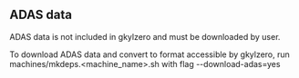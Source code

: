 ADAS data
---------

ADAS data is not included in gkylzero and must be downloaded by user.

To download ADAS data and convert to format accessible by gkylzero,
run machines/mkdeps.<machine_name>.sh with flag --download-adas=yes
